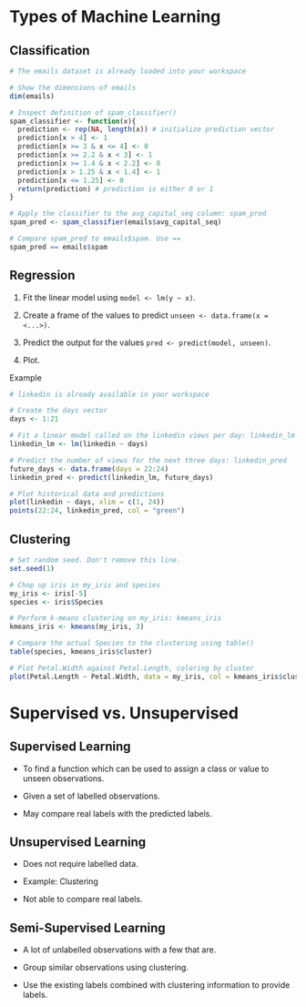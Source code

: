 # Types of Machine Learning

## Classification

```R
# The emails dataset is already loaded into your workspace

# Show the dimensions of emails
dim(emails)

# Inspect definition of spam_classifier()
spam_classifier <- function(x){
  prediction <- rep(NA, length(x)) # initialize prediction vector
  prediction[x > 4] <- 1
  prediction[x >= 3 & x <= 4] <- 0
  prediction[x >= 2.2 & x < 3] <- 1
  prediction[x >= 1.4 & x < 2.2] <- 0
  prediction[x > 1.25 & x < 1.4] <- 1
  prediction[x <= 1.25] <- 0
  return(prediction) # prediction is either 0 or 1
}

# Apply the classifier to the avg_capital_seq column: spam_pred
spam_pred <- spam_classifier(emails$avg_capital_seq)

# Compare spam_pred to emails$spam. Use ==
spam_pred == emails$spam
```

## Regression

1. Fit the linear model using `model <- lm(y ~ x)`.

2. Create a frame of the values to predict `unseen <- data.frame(x = <...>)`.

3. Predict the output for the values `pred <- predict(model, unseen)`.

4. Plot.

Example

```R
# linkedin is already available in your workspace

# Create the days vector
days <- 1:21

# Fit a linear model called on the linkedin views per day: linkedin_lm
linkedin_lm <- lm(linkedin ~ days)

# Predict the number of views for the next three days: linkedin_pred
future_days <- data.frame(days = 22:24)
linkedin_pred <- predict(linkedin_lm, future_days)

# Plot historical data and predictions
plot(linkedin ~ days, xlim = c(1, 24))
points(22:24, linkedin_pred, col = "green")
```


## Clustering

```R
# Set random seed. Don't remove this line.
set.seed(1)

# Chop up iris in my_iris and species
my_iris <- iris[-5]
species <- iris$Species

# Perform k-means clustering on my_iris: kmeans_iris
kmeans_iris <- kmeans(my_iris, 3)

# Compare the actual Species to the clustering using table()
table(species, kmeans_iris$cluster)

# Plot Petal.Width against Petal.Length, coloring by cluster
plot(Petal.Length ~ Petal.Width, data = my_iris, col = kmeans_iris$cluster)
```

# Supervised vs. Unsupervised
## Supervised Learning

* To find a function which can be used to assign a class or value to unseen observations.

* Given a set of labelled observations.

* May compare real labels with the predicted labels.

## Unsupervised Learning

* Does not require labelled data.

* Example: Clustering

* Not able to compare real labels.

## Semi-Supervised Learning

* A lot of unlabelled observations with a few that are.

* Group similar observations using clustering.

* Use the existing labels combined with clustering information to provide labels. 



